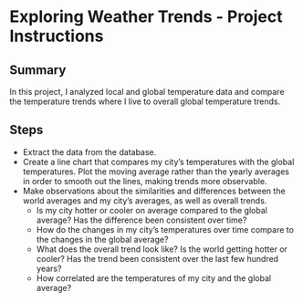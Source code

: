 # Exploring Weather Trends - Project Instructions

## Summary
In this project, I analyzed local and global temperature data and compare the temperature trends where I live to overall global temperature trends.

## Steps

- Extract the data from the database. 
- Create a line chart that compares my city’s temperatures with the global temperatures. Plot the moving average rather than the yearly averages in order to smooth out the lines, making trends more observable.
- Make observations about the similarities and differences between the world averages and my city’s averages, as well as overall trends.
  - Is my city hotter or cooler on average compared to the global average? Has the difference been consistent over time?
  - How do the changes in my city’s temperatures over time compare to the changes in the global average?
  - What does the overall trend look like? Is the world getting hotter or cooler? Has the trend been consistent over the last few hundred years?
  - How correlated are the temperatures of my city and the global average?

